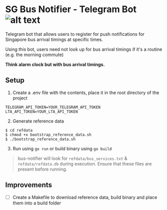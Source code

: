 SG Bus Notifier - Telegram Bot ![alt text](https://github.com/k-jingyang/smellybus-telegram-bot/workflows/Go/badge.svg "Build status")
=====

Telegram bot that allows users to register for push notifications for Singapore bus arrival timings at specific times. 

Using this bot, users need not look up for bus arrival timings if it's a routine (e.g. the morning commute) 

**Think alarm clock but with bus arrival timings.**
## Setup
1. Create a .env file with the contents, place it in the root directory of the project
```
TELEGRAM_API_TOKEN=YOUR_TELEGRAM_API_TOKEN
LTA_API_TOKEN=YOUR_LTA_API_TOKEN
```
2. Generate reference data
```
$ cd refdata
$ chmod +x bootstrap_reference_data.sh
$ ./bootstrap_reference_data.sh
```
3. Run using `go run` or build binary using `go build`
> bus-notifier will look for `refdata/bus_services.txt` & `refdata/refdata.db` during execution. Ensure that these files are present before running. 

## Improvements

- [ ] Create a Makefile to download reference data, build binary and place them into a build folder

